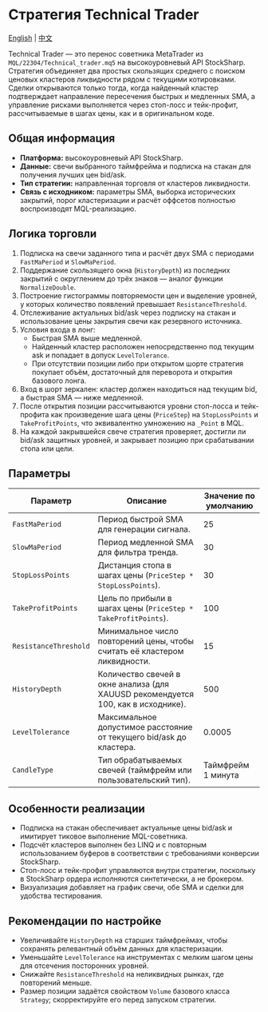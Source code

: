 # Стратегия Technical Trader
[English](README.md) | [中文](README_cn.md)

Technical Trader — это перенос советника MetaTrader из `MQL/22304/Technical_trader.mq5` на высокоуровневый API StockSharp. Стратегия объединяет два простых скользящих среднего с поиском ценовых кластеров ликвидности рядом с текущими котировками. Сделки открываются только тогда, когда найденный кластер подтверждает направление пересечения быстрых и медленных SMA, а управление рисками выполняется через стоп-лосс и тейк-профит, рассчитываемые в шагах цены, как и в оригинальном коде.

## Общая информация
- **Платформа:** высокоуровневый API StockSharp.
- **Данные:** свечи выбранного таймфрейма и подписка на стакан для получения лучших цен bid/ask.
- **Тип стратегии:** направленная торговля от кластеров ликвидности.
- **Связь с исходником:** параметры SMA, выборка исторических закрытий, порог кластеризации и расчёт оффсетов полностью воспроизводят MQL-реализацию.

## Логика торговли
1. Подписка на свечи заданного типа и расчёт двух SMA с периодами `FastMaPeriod` и `SlowMaPeriod`.
2. Поддержание скользящего окна (`HistoryDepth`) из последних закрытий с округлением до трёх знаков — аналог функции `NormalizeDouble`.
3. Построение гистограммы повторяемости цен и выделение уровней, у которых количество появлений превышает `ResistanceThreshold`.
4. Отслеживание актуальных bid/ask через подписку на стакан и использование цены закрытия свечи как резервного источника.
5. Условия входа в лонг:
   - Быстрая SMA выше медленной.
   - Найденный кластер расположен непосредственно под текущим ask и попадает в допуск `LevelTolerance`.
   - При отсутствии позиции либо при открытом шорте стратегия покупает объём, достаточный для переворота и открытия базового лонга.
6. Вход в шорт зеркален: кластер должен находиться над текущим bid, а быстрая SMA — ниже медленной.
7. После открытия позиции рассчитываются уровни стоп-лосса и тейк-профита как произведение шага цены (`PriceStep`) на `StopLossPoints` и `TakeProfitPoints`, что эквивалентно умножению на `_Point` в MQL.
8. На каждой закрывшейся свече стратегия проверяет, достигли ли bid/ask защитных уровней, и закрывает позицию при срабатывании стопа или цели.

## Параметры
| Параметр | Описание | Значение по умолчанию |
|----------|----------|------------------------|
| `FastMaPeriod` | Период быстрой SMA для генерации сигнала. | 25 |
| `SlowMaPeriod` | Период медленной SMA для фильтра тренда. | 30 |
| `StopLossPoints` | Дистанция стопа в шагах цены (`PriceStep * StopLossPoints`). | 30 |
| `TakeProfitPoints` | Цель по прибыли в шагах цены (`PriceStep * TakeProfitPoints`). | 100 |
| `ResistanceThreshold` | Минимальное число повторений цены, чтобы считать её кластером ликвидности. | 15 |
| `HistoryDepth` | Количество свечей в окне анализа (для XAUUSD рекомендуется 100, как в исходнике). | 500 |
| `LevelTolerance` | Максимальное допустимое расстояние от текущего bid/ask до кластера. | 0.0005 |
| `CandleType` | Тип обрабатываемых свечей (таймфрейм или пользовательский тип). | Таймфрейм 1 минута |

## Особенности реализации
- Подписка на стакан обеспечивает актуальные цены bid/ask и имитирует тиковое выполнение MQL-советника.
- Подсчёт кластеров выполнен без LINQ и с повторным использованием буферов в соответствии с требованиями конверсии StockSharp.
- Стоп-лосс и тейк-профит управляются внутри стратегии, поскольку в StockSharp ордера исполняются синтетически, а не брокером.
- Визуализация добавляет на график свечи, обе SMA и сделки для удобства тестирования.

## Рекомендации по настройке
- Увеличивайте `HistoryDepth` на старших таймфреймах, чтобы сохранять релевантный объём данных для кластеризации.
- Уменьшайте `LevelTolerance` на инструментах с мелким шагом цены для отсечения посторонних уровней.
- Снижайте `ResistanceThreshold` на неликвидных рынках, где повторений меньше.
- Размер позиции задаётся свойством `Volume` базового класса `Strategy`; скорректируйте его перед запуском стратегии.
